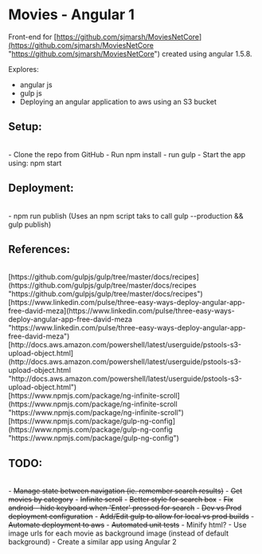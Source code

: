 # Movies - Angular 1 #

Front-end for [https://github.com/sjmarsh/MoviesNetCore](https://github.com/sjmarsh/MoviesNetCore "https://github.com/sjmarsh/MoviesNetCore") created using angular 1.5.8. 

Explores:  
- angular js  
- gulp js  
- Deploying an angular application to aws using an S3 bucket  

## Setup: ##
</br>
- Clone the repo from GitHub  
- Run npm install  
- run gulp  
- Start the app using: npm start

## Deployment: ##
</br>
- npm run publish  
(Uses an npm script taks to call gulp --production && gulp publish)


## References: ##
</br>
[https://github.com/gulpjs/gulp/tree/master/docs/recipes](https://github.com/gulpjs/gulp/tree/master/docs/recipes "https://github.com/gulpjs/gulp/tree/master/docs/recipes")
</br>
[https://www.linkedin.com/pulse/three-easy-ways-deploy-angular-app-free-david-meza](https://www.linkedin.com/pulse/three-easy-ways-deploy-angular-app-free-david-meza "https://www.linkedin.com/pulse/three-easy-ways-deploy-angular-app-free-david-meza")
</br>
[http://docs.aws.amazon.com/powershell/latest/userguide/pstools-s3-upload-object.html](http://docs.aws.amazon.com/powershell/latest/userguide/pstools-s3-upload-object.html "http://docs.aws.amazon.com/powershell/latest/userguide/pstools-s3-upload-object.html")
</br>
[https://www.npmjs.com/package/ng-infinite-scroll](https://www.npmjs.com/package/ng-infinite-scroll "https://www.npmjs.com/package/ng-infinite-scroll")
</br>
[https://www.npmjs.com/package/gulp-ng-config](https://www.npmjs.com/package/gulp-ng-config "https://www.npmjs.com/package/gulp-ng-config")

## TODO: ##
</br>
- <del>Manage state between navigation (ie. remember search results)</del>  
- <del>Get movies by category</del>  
- <del>Infinite scroll</del>  
- <del>Better style for search box</del>   
- <del>Fix android - hide keyboard when 'Enter' pressed for search</del>  
- <del>Dev vs Prod deployment configuration</del>  
- <del>Add/Edit gulp to allow for local vs prod builds</del>  
- <del>Automate deployment to aws</del>  
- <del>Automated unit tests</del>  
- Minify html?  
- Use image urls for each movie as background image (instead of default background)  
- Create a similar app using Angular 2  